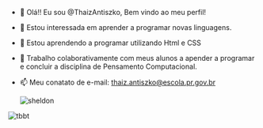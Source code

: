 - 👋 Olá!! Eu sou @ThaizAntiszko, Bem vindo ao meu perfil!
- 👀 Estou interessada em aprender a programar novas linguagens.
- 🌱 Estou aprendendo a programar utilizando Html e CSS
- 💞️ Trabalho colaborativamente com meus alunos a apender a  programar e concluir a disciplina de Pensamento Computacional.
- 📫 Meu conatato de e-mail: thaiz.antiszko@escola.pr.gov.br

  ![sheldon](https://media.tenor.com/mwG6PwH9XMgAAAAM/sheldon-cooper-brainy.gif) 

![tbbt](https://media.tenor.com/S_zsRKIRnZoAAAAM/the-big-bang-theory-sheldon-cooper.gif)

